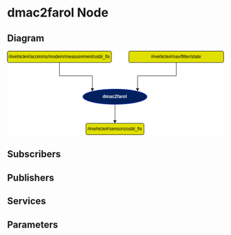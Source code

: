 # dmac2farol Node

## Diagram
![dmac2farol Diagram](img/dmac2farol.png)

## Subscribers

## Publishers

## Services

## Parameters
